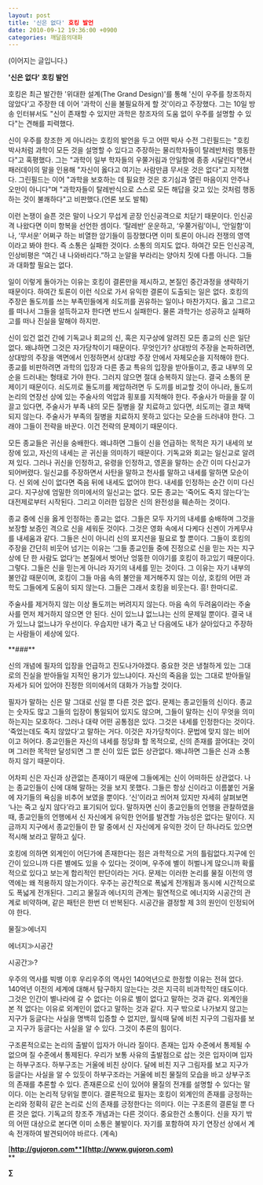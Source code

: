```yaml
---
layout: post
title: '신은 없다' 호킹 발언
date: 2010-09-12 19:36:00 +0900
categories: 깨달음의대화
---
```

(이어지는 글입니다.)  
  
<P class=HStyle0>

**'신은 없다' 호킹 발언**</P> <P class=HStyle0>  
</P> <P class=HStyle0>호킹은 최근 발간한 '위대한 설계(The Grand Design)'를 통해 '신이 우주를 창조하지 않았다'고 주장한 데 이어 '과학이 신을 불필요하게 할 것'이라고 주장했다. 그는 10일 방송 인터뷰서도 "신이 존재할 수 있지만 과학은 창조자의 도움 없이 우주를 설명할 수 있다"는 견해를 피력했다. </P> <P class=HStyle0>  
</P> <P class=HStyle0>신이 우주를 창조한 게 아니라는 호킹의 발언을 두고 어떤 박사 수전 그린필드는 "호킹 박사처럼 과학이 모든 것을 설명할 수 있다고 주장하는 물리학자들이 탈레반처럼 행동한다"고 혹평했다. 그는 "과학이 일부 학자들의 우쭐거림과 안일함에 종종 시달린다"면서 패러데이의 말을 인용해 "자신이 옳다고 여기는 사람만큼 무서운 것은 없다"고 지적했다. 그린필드는 이어 "과학을 보호하는 데 필요한 것은 호기심과 열린 마음이지 안주나 오만이 아니다"며 "과학자들이 탈레반식으로 스스로 모든 해답을 갖고 있는 것처럼 행동하는 것이 불쾌하다"고 비판했다.(언론 보도 발췌) </P> <P class=HStyle0>  
</P> <P class=HStyle0>이런 논쟁이 슬픈 것은 말이 나오기 무섭게 곧장 인신공격으로 치닫기 때문이다. 인신공격 나왔다면 이미 항복을 선언한 셈이다. ‘탈레반’ 운운하고, ‘우쭐거림’이니, ‘안일함’이나, ‘무서운’ 어쩌구 하는 비열한 암기들이 등장했다면 이미 토론이 아니라 전쟁의 영역이라고 봐야 한다. 즉 소통은 실패한 것이다. 소통의 의지도 없다. 하여간 모든 인신공격, 인상비평은 “여긴 내 나와바리다.”하고 눈알을 부라리는 양아치 짓에 다름 아니다. 그들과 대화할 필요는 없다.</P> <P class=HStyle0>  
</P> <P class=HStyle0>일이 이렇게 돌아가는 이유는 호킹이 결론만을 제시하고, 본질인 중간과정을 생략하기 때문이다. 하여간 토론이 이런 식으로 가서 유익한 결론이 도출되는 일은 없다. 호킹의 주장은 돌도끼를 쓰는 부족민들에게 쇠도끼를 권유하는 일이나 마찬가지다. 옳고 그르고를 떠나서 그들을 설득하고자 한다면 반드시 실패한다. 물론 과학가는 성공하고 실패하고를 떠나 진실을 말해야 하지만.</P> <P class=HStyle0>  
</P> <P class=HStyle0>신이 있건 없건 간에 기독교나 회교의 신, 혹은 지구상에 알려진 모든 종교의 신은 일단 없다. 왜냐하면 그것은 자가당착이기 때문이다. 무엇인가? 상대방의 주장을 논파하려면, 상대방의 주장을 액면에서 인정하면서 상대방 주장 안에서 자체모순을 지적해야 한다. 종교를 비판하려면 과학의 입장과 다른 종교 특유의 입장을 받아들이고, 종교 내부의 모순을 드러내는 형태로 가야 한다. 그러지 않으면 절대 승복하지 않는다. 결국 소통의 문제이기 때문이다. 쇠도끼로 돌도끼를 제압하려면 두 도끼를 비교할 것이 아니라, 돌도끼 논리의 연장선 상에 있는 주술사의 억압과 횡포를 지적해야 한다. 주술사가 마을을 잘 이끌고 있다면, 주술사가 부족 내의 모든 질병을 잘 치료하고 있다면, 쇠도끼는 결코 채택되지 않는다. 주술사가 부족의 질병을 치료하지 못하고 있다는 모순을 드러내야 한다. 그래야 그들이 전략을 바꾼다. 이건 전략의 문제이기 때문이다. </P> <P class=HStyle0>  
</P> <P class=HStyle0>모든 종교들은 귀신을 숭배한다. 왜냐하면 그들이 신을 언급하는 목적은 자기 내세의 보장에 있고, 자신의 내세는 곧 귀신을 의미하기 때문이다. 기독교와 회교는 일신교로 알려져 있다. 그러나 귀신을 인정하고, 유령을 인정하고, 영혼을 말하는 순간 이미 다신교가 되어버렸다. 일신교를 주장하면서 사탄을 말하고 천사를 말하고 내세를 말하면 모순이다. 신 외에 신이 없다면 죽음 뒤에 내세도 없어야 한다. 내세를 인정하는 순간 이미 다신교다. 지구상에 엄밀한 의미에서의 일신교는 없다. 모든 종교는 ‘죽어도 죽지 않는다’는 대전제로부터 시작된다. 그리고 이러한 입장은 신의 완전성을 훼손하는 것이다. </P> <P class=HStyle0>  
</P> <P class=HStyle0>종교 중에 신을 옳게 인정하는 종교는 없다. 그들은 모두 자기의 내세를 숭배하며 그것을 보장할 보증인 격으로 신을 세워둔 것이다. 그것은 영화 속에서 다케다 신겐이 가케무샤를 내세움과 같다. 그들은 신이 아니리 신의 포지션을 필요로 할 뿐이다. 그들이 호킹의 주장을 간단히 비웃어 넘기는 이유는 ‘그들 종교인들 중에 진정으로 신을 믿는 자는 지구상에 단 한 사람도 없다’는 본질에서 벗어난 엉뚱한 이야기를 호킹이 하고있기 때문이다. 그렇다. 그들은 신을 믿는게 아니라 자기의 내세를 믿는 것이다. 그 이유는 자기 내부의 불안감 때문이며, 호킹이 그들 마음 속의 불안을 제거해주지 않는 이상, 호킹의 어떤 과학도 그들에게 도움이 되지 않는다. 그들은 그래서 호킹을 비웃는다. 흥! 한마디로. </P> <P class=HStyle0>  
</P> <P class=HStyle0>주술사를 제거하지 않는 이상 돌도끼는 버려지지 않는다. 마음 속의 두려움이라는 주술사를 먼저 제거하지 않으면 안 된다. 신이 있느냐 없느냐는 신의 문제일 뿐이다. 결국 내가 있느냐 없느냐가 우선이다. 우습지만 내가 죽고 난 다음에도 내가 살아있다고 주장하는 사람들이 세상에 있다. </P> <P class=HStyle0>  
</P> <P class=HStyle0> **###**</P> <P class=HStyle0>  
</P> <P class=HStyle0>신의 개념에 필자의 입장을 언급하고 진도나가야겠다. 중요한 것은 냉철하게 있는 그대로의 진실을 받아들일 지적인 용기가 있느냐이다. 자신의 죽음을 있는 그대로 받아들일 자세가 되어 있어야 진정한 의미에서의 대화가 가능할 것이다.</P> <P class=HStyle0>  
</P> <P class=HStyle0>필자가 말하는 신은 말 그대로 신일 뿐 다른 것은 없다. 문제는 종교인들의 신이다. 종교는 숫자도 많고 그들의 입장이 통일되어 있지도 않으며, 그들이 말하는 신이 무엇을 의미하는지는 모호하다. 그러나 대략 어떤 공통점은 있다. 그것은 내세를 인정한다는 것이다. ‘죽었는데도 죽지 않았다’고 말하는 거다. 이것은 자가당착이다. 문법에 맞지 않는 비어이고 허어다. 종교인들은 자신의 내세를 정당화 할 목적으로, 신의 존재를 끌어대는 것이며 그러한 목적만 달성되면 그 뿐 신이 있든 없든 상관없다. 왜냐하면 그들은 신과 소통하지 않기 때문이다.</P> <P class=HStyle0>  
</P> <P class=HStyle0>어차피 신은 자신과 상관없는 존재이기 때문에 그들에게는 신이 어떠하든 상관없다. 나는 종교인들이 신에 대해 말하는 것을 보지 못했다. 그들은 항상 신이라고 이름붙인 거울에 자기들의 욕심을 비추어 보였을 뿐이다. ‘신’이라고 씌어져 있지만 자세히 살펴보면 ‘나는 죽고 싶지 않다’라고 표기되어 있다. 말하자면 신이 종교인들의 언행을 관찰하였을 때, 종교인들의 언행에서 신 자신에게 유익한 언어를 발견할 가능성은 없다는 말이다. 지금까지 지구에서 종교인들이 한 말 중에서 신 자신에게 유익한 것이 단 하나라도 있으면 적시해 보라고 말하고 싶다.</P> <P class=HStyle0>  
</P> <P class=HStyle0>호킹에 의하면 외계인이 어딘가에 존재한다는 점은 과학적으로 거의 틀림없다.지구에 인간이 있으니까 다른 별에도 있을 수 있다는 것이며, 우주에 별이 허벌나게 많으니까 확률적으로 있다고 보는게 합리적인 판단이라는 거다. 문제는 이러한 논리를 물질 이전의 영역에는 왜 적용하지 않는가이다. 우주는 공간적으로 폭넓게 전개됨과 동시에 시간적으로도 폭넓게 전개된다. 그리고 물질과 에너지의 관계는 필연적으로 에너지와 시공간의 관계로 비약하며, 같은 패턴은 한번 더 반복된다. 시공간을 결정할 제 3의 원인이 인정되어야 한다.</P> <P class=HStyle0>  
</P> <P class=HStyle0>물질≫에너지</P> <P class=HStyle0>에너지≫시공간</P> <P class=HStyle0>시공간≫?</P> <P class=HStyle0>  
</P> <P class=HStyle0>우주의 역사를 빅뱅 이후 우리우주의 역사인 140억년으로 한정할 이유는 전혀 없다. 140억년 이전의 세계에 대해서 탐구하지 않는다는 것은 지극히 비과학적인 태도이다. 그것은 인간이 별나라에 갈 수 없다는 이유로 별이 없다고 말하는 것과 같다. 외계인을 본 적 없다는 이유로 외계인이 없다고 말하는 것과 같다. 지구 밖으로 나가보지 않고는 지구가 둥글다는 사실을 명백히 입증할 수 없지만, 월식때 달에 비친 지구의 그림자를 보고 지구가 둥글다는 사실을 알 수 있다. 그것이 추론의 힘이다. </P> <P class=HStyle0>  
</P> <P class=HStyle0>구조론적으로는 논리의 출발이 입자가 아니라 질이다. 존재는 입자 수준에서 통제될 수 없으며 질 수준에서 통제된다. 우리가 보통 사유의 출발점으로 삽는 것은 입자이며 입자는 하부구조다. 하부구조는 거울에 비친 상이다. 달에 비친 지구 그림자를 보고 지구가 둥글다는 사실을 알 수 있듯이 하부구조라는 거울에 비친 물질의 모습을 바고 상부구조의 존재를 추론할 수 있다. 존재론으로 신이 있어야 물질의 전개를 설명할 수 있다는 말이다. 이는 논리적 당위일 뿐이다. 결론적으로 필자는 호킹이 외계인의 존재를 긍정하는 논리와 정확히 같은 논리로 신의 존재를 긍정한다는 의미다. 이는 구조론의 결론일 뿐 다른 것은 없다. 기독교의 창조주 개념과는 다른 것이다. 중요한건 소통이다. 신을 자기 밖의 어떤 대상으로 본다면 이미 소통은 불발이다. 자기를 포함하여 자기 연장선 상에서 계속 전개하여 발견되어야 바르다. (계속)</P> <P class=HStyle0>  
</P> <P class=HStyle0>  
</P> <P class=HStyle0>  
</P> 







[**http://gujoron.com**](http://www.gujoron.com)**  
** 

**∑**